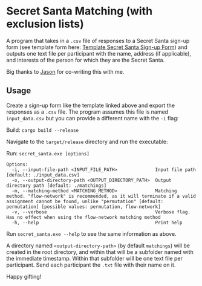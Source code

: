 # Secret Santa Matching (with exclusion lists)

A program that takes in a `.csv` file of responses to a Secret Santa sign-up form (see template form here: [Template Secret Santa Sign-up Form](https://docs.google.com/forms/d/e/1FAIpQLSf2PSR-NRT5nQ0umhFVMbniDJZd-322R1rpxYmhYIu-PTs_Tw/viewform?usp=sf_link)) and outputs one text file per participant with the name, address (if applicable), and interests of the person for which they are the Secret Santa.

Big thanks to [Jason](https://github.com/chezbgone) for co-writing this with me.

## Usage

Create a sign-up form like the template linked above and export the responses as a `.csv` file. The program assumes this file is named `input_data.csv` but you can provide a different name with the `-i` flag:

Build: `cargo build --release`

Navigate to the `target/release` directory and run the executable:

Run: `secret_santa.exe [options]`

```
Options:
  -i, --input-file-path <INPUT_FILE_PATH>              Input file path [default: ./input_data.csv]
  -o, --output-directory-path <OUTPUT_DIRECTORY_PATH>  Output directory path [default: ./matchings]
  -m, --matching-method <MATCHING_METHOD>              Matching method. "flow-network" is recommended, as it will terminate if a valid assignment cannot be found, unlike "permutation" [default: permutation] [possible values: permutation, flow-network]
  -v, --verbose                                        Verbose flag. Has no effect when using the flow-network matching method
  -h, --help                                           Print help
```

Run `secret_santa.exe --help` to see the same information as above.

A directory named `<output-directory-path>` (by default `matchings`) will be created in the root directory, and within that will be a subfolder named with the immediate timestamp. Within that subfolder will be one text file per participant. Send each participant the `.txt` file with their name on it.

Happy gifting!
